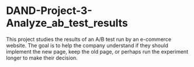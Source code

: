 # DAND-Project-3-Analyze_ab_test_results
This project studies the results of an A/B test run by an e-commerce website. The goal is to help the company understand if they should implement the new page, keep the old page, or perhaps run the experiment longer to make their decision.
